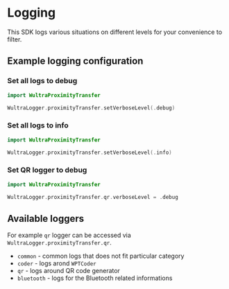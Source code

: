 # Logging

This SDK logs various situations on different levels for your convenience to filter.


## Example logging configuration

### Set all logs to debug

```swift
import WultraProximityTransfer

WultraLogger.proximityTransfer.setVerboseLevel(.debug)
```

### Set all logs to info

```swift
import WultraProximityTransfer

WultraLogger.proximityTransfer.setVerboseLevel(.info)
```

### Set QR logger to debug


```swift
import WultraProximityTransfer

WultraLogger.proximityTransfer.qr.verboseLevel = .debug
```

## Available loggers

For example `qr` logger can be accessed via `WultraLogger.proximityTransfer.qr`.

- `common` - common logs that does not fit particular category
- `coder` - logs arond `WPTCoder`
- `qr` - logs around QR code generator
- `bluetooth` - logs for the Bluetooth related informations

